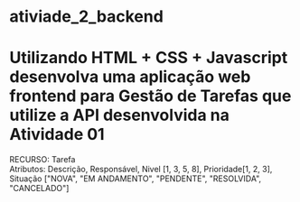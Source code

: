 # ativiade_2_backend
# Utilizando HTML + CSS + Javascript desenvolva uma aplicação web frontend para Gestão de Tarefas que utilize a API desenvolvida na Atividade 01
RECURSO: Tarefa  
Atributos: Descrição, Responsável, Nivel [1, 3, 5, 8], Prioridade[1, 2, 3], Situação ["NOVA", "EM ANDAMENTO", "PENDENTE", "RESOLVIDA", "CANCELADO"]
